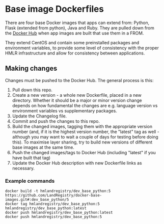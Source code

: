 # Base image Dockerfiles

There are four base Docker images that apps can extend from: Python, Flask (extended from python), Java and Ruby. They are pulled down from the [Docker Hub](https://hub.docker.com/u/hmlandregistry/) when app images are built that use them in a FROM.

They extend CentOS and contain some preinstalled packages and environment variables, to provide some level of consistency with the proper HMLR infrastructure and allow for consistency between applications.

## Making changes

Changes must be pushed to the Docker Hub. The general process is this:

1. Pull down this repo.
2. Create a new version - a whole new Dockerfile, placed in a new directory. Whether it should be a major or minor version change depends on how fundamental the changes are e.g. language version vs environment variables vs supplementary packages.
3. Update the Changelog file.
4. Commit and push the changes to this repo.
5. Build the changed images, tagging them with the appropriate version number (and, if it is the highest version number, the "latest" tag as well - although you may want to wait a couple of days for testing before doing this). To maximise layer sharing, try to build new versions of different base images at the same time.
6. Push the changed images/tags to Docker Hub (including "latest" if you have built that tag)
7. Update the Docker Hub description with new Dockerfile links as necessary.

### Example commands

```shell
docker build -t hmlandregistry/dev_base_python:5 https://github.com/LandRegistry/docker-base-images.git#:dev_base_python/5
docker tag hmlandregistry/dev_base_python:5 hmlandregistry/dev_base_python:latest
docker push hmlandregistry/dev_base_python:latest
docker push hmlandregistry/dev_base_python:5
```